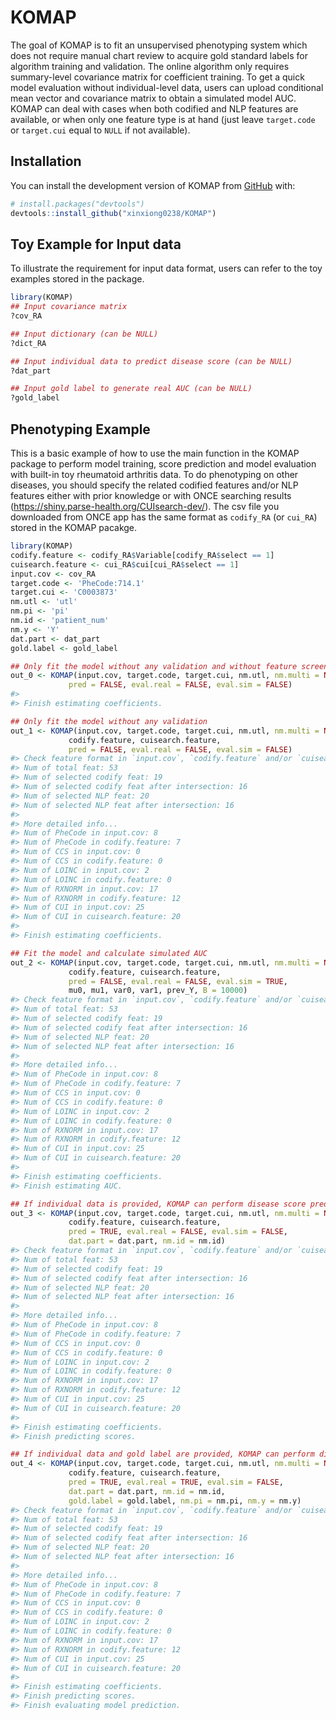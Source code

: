 
<!-- README.md is generated from README.Rmd. Please edit that file -->

# KOMAP

<!-- badges: start -->
<!-- badges: end -->

The goal of KOMAP is to fit an unsupervised phenotyping system which
does not require manual chart review to acquire gold standard labels for
algorithm training and validation. The online algorithm only requires
summary-level covariance matrix for coefficient training. To get a quick
model evaluation without individual-level data, users can upload
conditional mean vector and covariance matrix to obtain a simulated
model AUC. KOMAP can deal with cases when both codified and NLP features
are available, or when only one feature type is at hand (just leave
`target.code` or `target.cui` equal to `NULL` if not available).

## Installation

You can install the development version of KOMAP from
[GitHub](https://github.com/) with:

``` r
# install.packages("devtools")
devtools::install_github("xinxiong0238/KOMAP")
```

## Toy Example for Input data

To illustrate the requirement for input data format, users can refer to
the toy examples stored in the package.

``` r
library(KOMAP)
## Input covariance matrix
?cov_RA

## Input dictionary (can be NULL)
?dict_RA

## Input individual data to predict disease score (can be NULL)
?dat_part

## Input gold label to generate real AUC (can be NULL)
?gold_label
```

## Phenotyping Example

This is a basic example of how to use the main function in the KOMAP
package to perform model training, score prediction and model evaluation
with built-in toy rheumatoid arthritis data. To do phenotyping on other
diseases, you should specify the related codified features and/or NLP
features either with prior knowledge or with ONCE searching results
(<https://shiny.parse-health.org/CUIsearch-dev/>). The csv file you
downloaded from ONCE app has the same format as `codify_RA` (or
`cui_RA`) stored in the KOMAP pacakge.

``` r
library(KOMAP)
codify.feature <- codify_RA$Variable[codify_RA$select == 1]
cuisearch.feature <- cui_RA$cui[cui_RA$select == 1]
input.cov <- cov_RA
target.code <- 'PheCode:714.1'
target.cui <- 'C0003873'
nm.utl <- 'utl'
nm.pi <- 'pi'
nm.id <- 'patient_num'
nm.y <- 'Y'
dat.part <- dat_part
gold.label <- gold_label

## Only fit the model without any validation and without feature screening
out_0 <- KOMAP(input.cov, target.code, target.cui, nm.utl, nm.multi = NULL, dict_RA,
             pred = FALSE, eval.real = FALSE, eval.sim = FALSE)
#> 
#> Finish estimating coefficients.

## Only fit the model without any validation
out_1 <- KOMAP(input.cov, target.code, target.cui, nm.utl, nm.multi = NULL, dict_RA,
             codify.feature, cuisearch.feature,               
             pred = FALSE, eval.real = FALSE, eval.sim = FALSE)
#> Check feature format in `input.cov`, `codify.feature` and/or `cuisearch.feature`...
#> Num of total feat: 53
#> Num of selected codify feat: 19
#> Num of selected codify feat after intersection: 16
#> Num of selected NLP feat: 20
#> Num of selected NLP feat after intersection: 16
#> 
#> More detailed info...
#> Num of PheCode in input.cov: 8
#> Num of PheCode in codify.feature: 7
#> Num of CCS in input.cov: 0
#> Num of CCS in codify.feature: 0
#> Num of LOINC in input.cov: 2
#> Num of LOINC in codify.feature: 0
#> Num of RXNORM in input.cov: 17
#> Num of RXNORM in codify.feature: 12
#> Num of CUI in input.cov: 25
#> Num of CUI in cuisearch.feature: 20
#> 
#> Finish estimating coefficients.

## Fit the model and calculate simulated AUC
out_2 <- KOMAP(input.cov, target.code, target.cui, nm.utl, nm.multi = NULL, dict_RA,
             codify.feature, cuisearch.feature,               
             pred = FALSE, eval.real = FALSE, eval.sim = TRUE,
             mu0, mu1, var0, var1, prev_Y, B = 10000)
#> Check feature format in `input.cov`, `codify.feature` and/or `cuisearch.feature`...
#> Num of total feat: 53
#> Num of selected codify feat: 19
#> Num of selected codify feat after intersection: 16
#> Num of selected NLP feat: 20
#> Num of selected NLP feat after intersection: 16
#> 
#> More detailed info...
#> Num of PheCode in input.cov: 8
#> Num of PheCode in codify.feature: 7
#> Num of CCS in input.cov: 0
#> Num of CCS in codify.feature: 0
#> Num of LOINC in input.cov: 2
#> Num of LOINC in codify.feature: 0
#> Num of RXNORM in input.cov: 17
#> Num of RXNORM in codify.feature: 12
#> Num of CUI in input.cov: 25
#> Num of CUI in cuisearch.feature: 20
#> 
#> Finish estimating coefficients.
#> Finish estimating AUC.

## If individual data is provided, KOMAP can perform disease score prediction
out_3 <- KOMAP(input.cov, target.code, target.cui, nm.utl, nm.multi = NULL, dict_RA,
             codify.feature, cuisearch.feature,               
             pred = TRUE, eval.real = FALSE, eval.sim = FALSE,
             dat.part = dat.part, nm.id = nm.id)
#> Check feature format in `input.cov`, `codify.feature` and/or `cuisearch.feature`...
#> Num of total feat: 53
#> Num of selected codify feat: 19
#> Num of selected codify feat after intersection: 16
#> Num of selected NLP feat: 20
#> Num of selected NLP feat after intersection: 16
#> 
#> More detailed info...
#> Num of PheCode in input.cov: 8
#> Num of PheCode in codify.feature: 7
#> Num of CCS in input.cov: 0
#> Num of CCS in codify.feature: 0
#> Num of LOINC in input.cov: 2
#> Num of LOINC in codify.feature: 0
#> Num of RXNORM in input.cov: 17
#> Num of RXNORM in codify.feature: 12
#> Num of CUI in input.cov: 25
#> Num of CUI in cuisearch.feature: 20
#> 
#> Finish estimating coefficients.
#> Finish predicting scores.

## If individual data and gold label are provided, KOMAP can perform disease score prediction and calculate the true AUC
out_4 <- KOMAP(input.cov, target.code, target.cui, nm.utl, nm.multi = NULL, dict_RA,
             codify.feature, cuisearch.feature,               
             pred = TRUE, eval.real = TRUE, eval.sim = FALSE,
             dat.part = dat.part, nm.id = nm.id, 
             gold.label = gold.label, nm.pi = nm.pi, nm.y = nm.y)
#> Check feature format in `input.cov`, `codify.feature` and/or `cuisearch.feature`...
#> Num of total feat: 53
#> Num of selected codify feat: 19
#> Num of selected codify feat after intersection: 16
#> Num of selected NLP feat: 20
#> Num of selected NLP feat after intersection: 16
#> 
#> More detailed info...
#> Num of PheCode in input.cov: 8
#> Num of PheCode in codify.feature: 7
#> Num of CCS in input.cov: 0
#> Num of CCS in codify.feature: 0
#> Num of LOINC in input.cov: 2
#> Num of LOINC in codify.feature: 0
#> Num of RXNORM in input.cov: 17
#> Num of RXNORM in codify.feature: 12
#> Num of CUI in input.cov: 25
#> Num of CUI in cuisearch.feature: 20
#> 
#> Finish estimating coefficients.
#> Finish predicting scores.
#> Finish evaluating model prediction.
```
